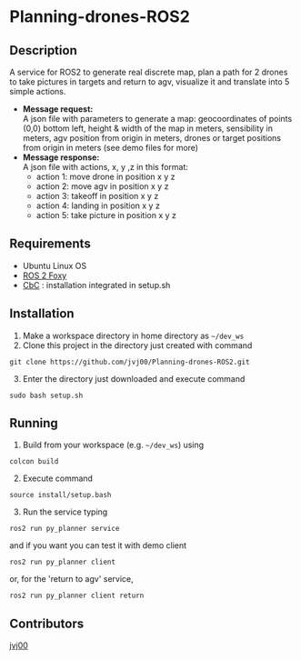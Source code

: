 # Planning-drones-ROS2
## Description
A service for ROS2 to generate real discrete map, plan a path for 2 drones to take pictures in targets and return to agv, visualize it and translate into 5 simple actions.
* <b>Message request:</b><br>A json file with parameters to generate a map: geocoordinates of points (0,0) bottom left, height & width of the map in meters, sensibility in meters, agv position from origin in meters, drones or target positions from origin in meters (see demo files for more)
* <b>Message response:</b><br>A json file with actions, x, y ,z in this format:
  * action 1: move drone in position x y z
  * action 2: move agv in position x y z
  * action 3: takeoff in position x y z
  * action 4: landing in position x y z
  * action 5: take picture in position x y z
 ## Requirements
 * Ubuntu Linux OS
 * [ROS 2 Foxy](https://docs.ros.org/en/foxy/index.html)
 * [CbC](https://github.com/coin-or/Cbc) : installation integrated in setup.sh
 ## Installation
 1. Make a workspace directory in home directory as `~/dev_ws`
 2. Clone this project in the directory just created with command 
 ```
 git clone https://github.com/jvj00/Planning-drones-ROS2.git
 ```
 3. Enter the directory just downloaded and execute command 
 ```
 sudo bash setup.sh
 ```
 ## Running
 1. Build from your workspace (e.g. `~/dev_ws`) using 
 ```
 colcon build
 ```
 2. Execute command 
 ```
 source install/setup.bash
 ```
 3. Run the service typing
 ```
 ros2 run py_planner service
 ```
 and if you want you can test it with demo client 
 ```
 ros2 run py_planner client
 ```
 or, for the 'return to agv' service,
 ```
 ros2 run py_planner client return
 ```
 ## Contributors
 [jvj00](https://github.com/jvj00)

